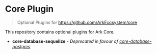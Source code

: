 # Core Plugin

> Optional Plugins for https://github.com/ArkEcosystem/core

This repository contains optional plugins for Ark Core.

- **core-database-sequelize** - _Deprecated in favour of [core-database-postgres](https://github.com/ArkEcosystem/core/tree/develop/packages/core-database-postgres)_
